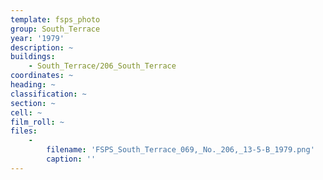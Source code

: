 ```yaml
---
template: fsps_photo
group: South_Terrace
year: '1979'
description: ~
buildings:
    - South_Terrace/206_South_Terrace
coordinates: ~
heading: ~
classification: ~
section: ~
cell: ~
film_roll: ~
files:
    -
        filename: 'FSPS_South_Terrace_069,_No._206,_13-5-B_1979.png'
        caption: ''
---
```

